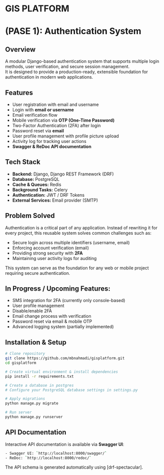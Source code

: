 # GIS PLATFORM

# (PASE 1): Authentication System

## Overview
A modular Django-based authentication system that supports multiple login methods, user verification, and secure session management.  
It is designed to provide a production-ready, extensible foundation for authentication in modern web applications.

## Features
- User registration with email and username
- Login with **email or username**
- Email verification flow
- Mobile verification via **OTP (One-Time Password)**
- Two-Factor Authentication (2FA) after login
- Password reset via **email**
- User profile management with profile picture upload
- Activity log for tracking user actions
- **Swagger & ReDoc API documentation**

## Tech Stack
- **Backend:** Django, Django REST Framework (DRF)  
- **Database:** PostgreSQL  
- **Cache & Queues:** Redis  
- **Background Tasks:** Celery  
- **Authentication:** JWT / DRF Tokens  
- **External Services:** Email provider (SMTP)

## Problem Solved
Authentication is a critical part of any application. Instead of rewriting it for every project, this reusable system solves common challenges such as:  
- Secure login across multiple identifiers (username, email) 
- Enforcing account verification (email)  
- Providing strong security with **2FA**  
- Maintaining user activity logs for auditing  

This system can serve as the foundation for any web or mobile project requiring secure authentication.

## In Progress / Upcoming Features:
- SMS integration for 2FA (currently only console-based)  
- User profile management  
- Disable/enable 2FA  
- Email change process with verification  
- Password reset via email & mobile OTP  
- Advanced logging system (partially implemented)  


## Installation & Setup
```bash
# Clone repository
git clone https://github.com/mbnahmadi/gisplatform.git
cd gisplatform

# Create virtual environment & install dependencies
pip install -r requirements.txt

# Create a database in postgres
# Configure your PostgreSQL database settings in settings.py

# Apply migrations
python manage.py migrate

# Run server
python manage.py runserver
```
## API Documentation

Interactive API documentation is available via **Swagger UI**:
```bash
- Swagger UI: `http://localhost:8000/swagger/`
- ReDoc: `http://localhost:8000/redoc/`
```
The API schema is generated automatically using [drf-spectacular].
